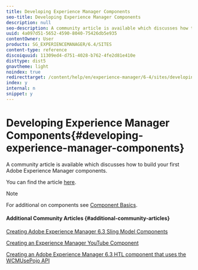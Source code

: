 ```yaml
---
title: Developing Experience Manager Components
seo-title: Developing Experience Manager Components
description: null
seo-description: A community article is available which discusses how to build your first Adobe Experience Manager components.
uuid: 4a097d51-5652-4590-8040-75426db5e935
contentOwner: User
products: SG_EXPERIENCEMANAGER/6.4/SITES
content-type: reference
discoiquuid: 11309ed4-d751-4028-b762-4fe2d81e410e
disttype: dist5
gnavtheme: light
noindex: true
redirecttarget: /content/help/en/experience-manager/6-4/sites/developing/using/components-basics
index: y
internal: n
snippet: y
---
```


# Developing Experience Manager Components{#developing-experience-manager-components}

A community article is available which discusses how to build your first Adobe Experience Manager components.

You can find the article [here](/content/help/en/experience-manager/using/aem63_components).

>[!NOTE]
>
>For additional on components see [Component Basics](../../../sites/developing/using/components-basics.md).

#### Additional Community Articles {#additional-community-articles}

[Creating Adobe Experience Manager 6.3 Sling Model Components](/content/help/en/experience-manager/using/aem63_slingmodel)

[Creating an Experience Manager YouTube Component](/content/help/en/experience-manager/using/aem63_htl_youtube)

[Creating an Adobe Experience Manager 6.3 HTL component that uses the WCMUsePojo API](/content/help/en/experience-manager/using/aem63_htl)
